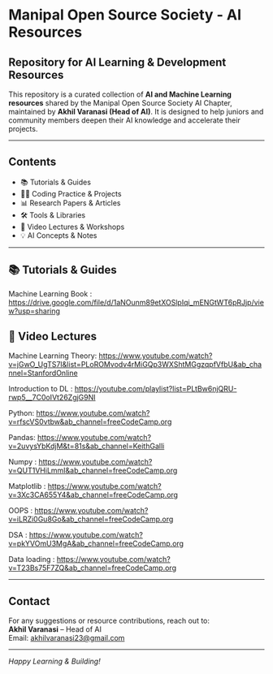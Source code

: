 # Manipal Open Source Society - AI Resources

## Repository for AI Learning & Development Resources

This repository is a curated collection of **AI and Machine Learning resources** shared by the Manipal Open Source Society AI Chapter, maintained by **Akhil Varanasi (Head of AI)**. It is designed to help juniors and community members deepen their AI knowledge and accelerate their projects.

---

## Contents

- 📚 Tutorials & Guides  
- 🧑‍💻 Coding Practice & Projects  
- 📊 Research Papers & Articles  
- 🛠️ Tools & Libraries  
- 🎥 Video Lectures & Workshops  
- 💡 AI Concepts & Notes  

---
## 📚 Tutorials & Guides  
Machine Learning Book : https://drive.google.com/file/d/1aNOunm89etXOSlpIqi_mENGtWT6pRJjp/view?usp=sharing



## 🎥 Video Lectures

Machine Learning Theory: https://www.youtube.com/watch?v=jGwO_UgTS7I&list=PLoROMvodv4rMiGQp3WXShtMGgzqpfVfbU&ab_channel=StanfordOnline

Introduction to DL : https://youtube.com/playlist?list=PLtBw6njQRU-rwp5__7C0oIVt26ZgjG9NI

Python: https://www.youtube.com/watch?v=rfscVS0vtbw&ab_channel=freeCodeCamp.org

Pandas: https://www.youtube.com/watch?v=2uvysYbKdjM&t=81s&ab_channel=KeithGalli

Numpy : https://www.youtube.com/watch?v=QUT1VHiLmmI&ab_channel=freeCodeCamp.org

Matplotlib : https://www.youtube.com/watch?v=3Xc3CA655Y4&ab_channel=freeCodeCamp.org

OOPS : https://www.youtube.com/watch?v=iLRZi0Gu8Go&ab_channel=freeCodeCamp.org

DSA : https://www.youtube.com/watch?v=pkYVOmU3MgA&ab_channel=freeCodeCamp.org

Data loading : https://www.youtube.com/watch?v=T23Bs75F7ZQ&ab_channel=freeCodeCamp.org

---

## Contact

For any suggestions or resource contributions, reach out to:  
**Akhil Varanasi** – Head of AI  
Email: akhilvaranasi23@gmail.com

---

*Happy Learning & Building!*

